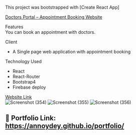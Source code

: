 This project was bootstrapped with [Create React App]

[Doctors Portal – Appointment Booking Website](https://github.com/annoydey/Volunteer-Network-Client.git)  

Features   
You can book an appointment with doctors.

Client 
*	A Single page web application with appointment booking

Technology Used    
* React
* React-Router
* Bootstrap4 
* Firebase deploy

[Website Link](https://volunteer-network-s1.web.app/)    
![Screenshot (354)](https://user-images.githubusercontent.com/43465122/219263754-4e9ae034-cef7-43ec-be3e-f58435f94dcb.png)
![Screenshot (355)](https://user-images.githubusercontent.com/43465122/219263767-56a4b03d-2214-42ff-8978-63676c43c661.png)
![Screenshot (356)](https://user-images.githubusercontent.com/43465122/219263775-3f3d6596-11fa-4db2-9f96-fd5839547d0f.png)

## 🔗 Portfolio Link: https://annoydey.github.io/portfolio/
